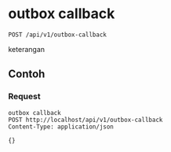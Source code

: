 # outbox callback
```http
POST /api/v1/outbox-callback
```
keterangan
## Contoh
### Request
```http
outbox callback
POST http://localhost/api/v1/outbox-callback
Content-Type: application/json

{}
```
